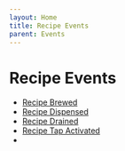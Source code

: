 ```yaml
---
layout: Home
title: Recipe Events
parent: Events
---
```


# Recipe Events

- [Recipe Brewed](recipe.brewed)
- [Recipe Dispensed](recipe.dispensed)
- [Recipe Drained](recipe.drained)
- [Recipe Tap Activated](recipe.tap.activated)
- 